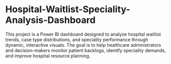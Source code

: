 # Hospital-Waitlist-Speciality-Analysis-Dashboard
This project is a Power BI dashboard designed to analyze hospital waitlist trends, case type distributions, and speciality performance through dynamic, interactive visuals. The goal is to help healthcare administrators and decision-makers monitor patient backlogs, identify speciality demands, and improve hospital resource planning.
